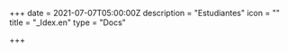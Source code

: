 +++
date = 2021-07-07T05:00:00Z
description = "Estudiantes"
icon = ""
title = "_Idex.en"
type = "Docs"

+++
